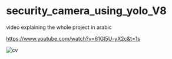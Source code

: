 # security_camera_using_yolo_V8

video explaining the whole project in arabic

https://www.youtube.com/watch?v=61GI5U-yX2c&t=1s

![cv](https://github.com/Amr-Abdellatif/security_camera_using_yolo_V8/assets/92921252/63867958-c0a7-4f2a-a129-db6ddbe65a38)
